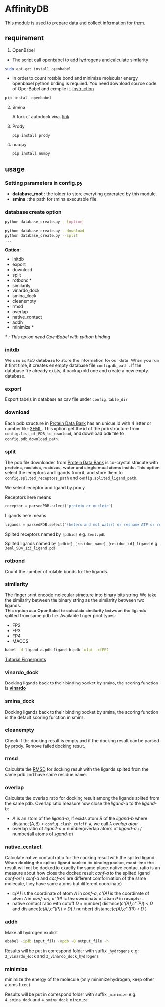 # AffinityDB
This module is used to prepare data and collect information for them.

## requirement
1. OpenBabel
  - The script call openbabel to add hydrogens and calculate similarity
  ```bash
  sudo apt-get install openbabel
  ```
  - In order to count rotable bond and minimize molecular energy, openbabel python bnding is required. You need download source code of OpenBabel and compile it.
  [Instruction](https://openbabel.org/docs/dev/Installation/install.html)

   ```bash
   pip install openbabel
   ```

2. Smina
   
   A fork of autodock vina.
    [link](https://sourceforge.net/projects/smina/)

3. Prody
   ```bash
   pip install prody
   ```
4. numpy
    ```bash
    pip install numpy
    ```

## usage
### Setting parameters in config.py

- **database_root** : the folder to store everyting generated by this module.
- **smina** : the path for smina executable file

### database create option

```bash
python database_create.py --[option]

python database_create.py --download
python database_create.py --split
...
```

**Option:**
- initdb
- export
- download
- split
- rotbond *
- similarity
- vinardo_dock
- smina_dock
- cleanempty
- rmsd
- overlap
- native_contact
- addh
- minimize *


_* : This option need OpenBabel with python binding_

### initdb
We use sqlite3 database to store the information for our data. When you run it first time, it creates en empty database file `config.db_path` . If the database file already exists, it backup old one and create a new empty database.

### export
Export tabels in database as csv file under `config.table_dir`

### download
Each pdb structure in [Protein Data Bank](http://www.rcsb.org/pdb/home/home.do) has an unique id with 4 letter or number like [3EML](http://www.rcsb.org/pdb/explore/explore.do?structureId=3eml). This option get the id of the pdb structure from `config.list_of_PDB_to_download`, and download pdb file to `config.pdb_download_path`.


### split
The pdb file downloaded from [Protein Data Bank](http://www.rcsb.org/pdb/home/home.do) is co-crystal strucute with proteins, nucleics, residues, water and single meal atoms inside. This option select the receptors and ligands from it, and store them to `config.splited_receptors_path` and `config.splited_ligand_path`.


We select receptor and ligand by prody

Receptors here means 
```python
receptor = parsedPDB.select('protein or nucleic')
```

Ligands here means
```python
ligands = parsedPDB.select('(hetero and not water) or resname ATP or resname ADP or resname AMP or resname GTP or resname GDP or resname GMP')
```
Splited receptors named by `[pdbid]` e.g. `3eml.pdb`

Splited ligands named by `[pdbid]_[residue_name]_[residue_id]_ligand` e.g. `3eml_SO4_123_ligand.pdb` 


### rotbond 

Count the number of rotable bonds for the ligands. 

### similarity
The finger print encode molecular structure into binary bits string. We take the similarity between the binary string as the similarity between two ligands.  
This option use OpenBabel to calculate similarity between the ligands splited from same pdb file. 
Available finger print types: 
- FP2
- FP3
- FP4
- MACCS 

```bash
babel -d ligand-a.pdb ligand-b.pdb -ofpt -xfFP2
```

[Tutorial:Fingerprints](https://openbabel.org/wiki/Tutorial:Fingerprints)

### vinardo_dock
Docking ligands back to their binding pocket by smina, the scoring function is **[vinardo](http://journals.plos.org/plosone/article?id=10.1371/journal.pone.0155183)**

### smina_dock
Docking ligands back to their binding pocket by smina, the scoring function is the default scoring function in smina.

### cleanempty
Check if the docking result is empty and if the docking result can be parsed by prody.
Remove failed docking result.

### rmsd
Calculate the [RMSD](https://www.wikiwand.com/en/Root-mean-square_deviation_of_atomic_positions) for docking result with the ligands splited from the same pdb and have same residue name. 

### overlap
Calculate the overlap ratio for docking result among the ligands splited from the same pdb.
Overlap ratio measure how close the _ligand-a_ to the _ligand-b_:
 - _A_ is an atom of the _ligand-a_, if exists atom _B_ of the _ligand-b_ where distance(A,B) <  `config.clash_cufoff_A`, we call A _ovalap atom_
 - overlap ratio of _ligand-a_ = number(overlap atoms of _ligand-a_ ) / number(all atoms of _ligand-a_)

### native_contact
Calculate native contact ratio for the docking result with the splited ligand.
When docking the splited ligand back to its binding pocket, most time the result will not be docked to exactly the same place.
native contact ratio is an measure about how close the docked result _conf-a_ to the splited ligand _conf-ori_ ( _conf-a_ and _conf-ori_ are different comformation of the same molecule, they have same atoms but different coordinate)
 - _c(A)_  is the coordinate of atom _A_ in _conf-a_, _c'(A)_ is the coordinate of atom _A_ in _conf-ori_, _c''(P)_ is the coordinate of atom _P_ in receptor .
 - native contact ratio with cutoff _D_ = number( distance(_c'(A)_,_c''(P)_) < _D_ and distance(_c(A)_,_c''(P)_) < _D_) / number( distance(_c(A)_,_c''(P)_) < _D_ )


### addh
Make all hydrogen explicit

```bash
obabel -ipdb input_file -opdb -O output_file -h
```

Results will be put in correspond folder with suffix `_hydrogens` e.g.:  `3_vinardo_dock` and `3_vinardo_dock_hydrogens`

### minimize

minimize the energy of the molecule (only minimize hydrogen, keep other atoms fixed)

Results will be put in correspond folder with suffix `_minimize` e.g: `4_smina_dock` and `4_smina_dock_minimize`
